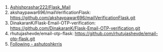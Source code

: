 1. [Ashishprashar222/Flask_Mail](https://github.com/Ashishprashar222/Flask_Mail.git)
2. akshaypawar696/mailVerificationFlask: https://github.com/akshaypawar696/mailVerificationFlask.git
3. DinakaranK/Flask-Email-OTP-verification: https://github.com/DinakaranK/Flask-Email-OTP-verification.git
4. rhutujashevde/email-otp-flask: https://github.com/rhutujashevde/email-otp-flask.git
5. [Following - ashutoshkrris](https://github.com/ashutoshkrris/Flask-User-Authentication-With-Email-Verification.git)
